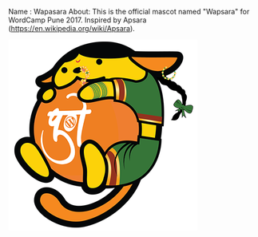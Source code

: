 Name : Wapasara
About: This is the official mascot named "Wapsara" for WordCamp Pune 2017. Inspired by Apsara (https://en.wikipedia.org/wiki/Apsara).

![This is the official mascot named "Wapsara" for WordCamp Pune 2017.](https://raw.githubusercontent.com/ganeshkerkar/wapuu-gk/master/wapsara.png)
